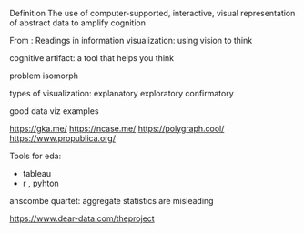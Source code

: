 
Definition
The use of computer-supported, interactive, visual representation of abstract data to amplify cognition

From : Readings in information visualization: using vision to think

cognitive artifact: a tool that helps you think


problem isomorph


types of visualization:
explanatory
exploratory
confirmatory


good data viz examples

  https://gka.me/
  https://ncase.me/
  https://polygraph.cool/
  https://www.propublica.org/


Tools for eda:
- tableau
- r , pyhton


anscombe quartet: aggregate statistics are misleading

https://www.dear-data.com/theproject

